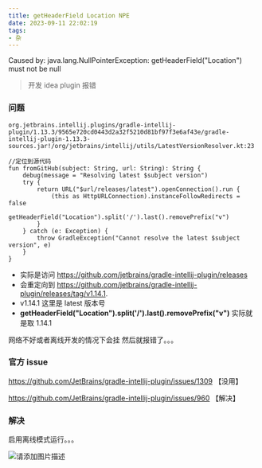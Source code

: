 ```yaml
---
title: getHeaderField Location NPE
date: 2023-09-11 22:02:19
tags:
- 杂 
---
```


Caused by: java.lang.NullPointerException: getHeaderField("Location") must not be null


> 开发 idea plugin 报错

### 问题

<!--more-->
```
org.jetbrains.intellij.plugins/gradle-intellij-plugin/1.13.3/9565e720cd0443d2a32f5210d81bf97f3e6af43e/gradle-intellij-plugin-1.13.3-sources.jar!/org/jetbrains/intellij/utils/LatestVersionResolver.kt:23

//定位到源代码
fun fromGitHub(subject: String, url: String): String {
    debug(message = "Resolving latest $subject version")
    try {
        return URL("$url/releases/latest").openConnection().run {
            (this as HttpURLConnection).instanceFollowRedirects = false
            getHeaderField("Location").split('/').last().removePrefix("v")
        }
    } catch (e: Exception) {
        throw GradleException("Cannot resolve the latest $subject version", e)
    }
}

```

- 实际是访问 https://github.com/jetbrains/gradle-intellij-plugin/releases
- 会重定向到 https://github.com/jetbrains/gradle-intellij-plugin/releases/tag/v1.14.1.
- v1.14.1 这里是 latest 版本号
- **getHeaderField("Location").split('/').last().removePrefix("v")**  实际就是取 1.14.1

网络不好或者离线开发的情况下会挂 然后就报错了。。。

### 官方 issue

https://github.com/JetBrains/gradle-intellij-plugin/issues/1309 【没用】

https://github.com/JetBrains/gradle-intellij-plugin/issues/960 【解决】

### 解决

启用离线模式运行。。。

![请添加图片描述](./../images/3d3c9636e16043a89e67d8aa3d43b1be.jpeg)
